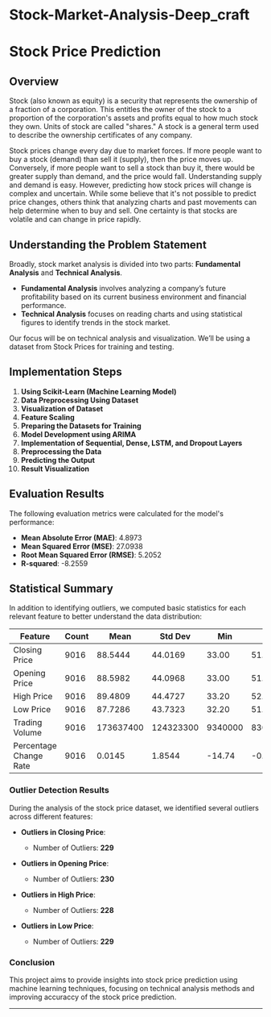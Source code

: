# Stock-Market-Analysis-Deep_craft
# Stock Price Prediction

## Overview

Stock (also known as equity) is a security that represents the ownership of a fraction of a corporation. This entitles the owner of the stock to a proportion of the corporation's assets and profits equal to how much stock they own. Units of stock are called "shares." A stock is a general term used to describe the ownership certificates of any company. 

Stock prices change every day due to market forces. If more people want to buy a stock (demand) than sell it (supply), then the price moves up. Conversely, if more people want to sell a stock than buy it, there would be greater supply than demand, and the price would fall. Understanding supply and demand is easy. However, predicting how stock prices will change is complex and uncertain. While some believe that it's not possible to predict price changes, others think that analyzing charts and past movements can help determine when to buy and sell. One certainty is that stocks are volatile and can change in price rapidly.

## Understanding the Problem Statement

Broadly, stock market analysis is divided into two parts: **Fundamental Analysis** and **Technical Analysis**.

- **Fundamental Analysis** involves analyzing a company’s future profitability based on its current business environment and financial performance.
- **Technical Analysis** focuses on reading charts and using statistical figures to identify trends in the stock market.

Our focus will be on technical analysis and visualization. We’ll be using a dataset from Stock Prices for training and testing.

## Implementation Steps

1. **Using Scikit-Learn (Machine Learning Model)**
2. **Data Preprocessing Using Dataset**
3. **Visualization of Dataset**
4. **Feature Scaling**
5. **Preparing the Datasets for Training**
6. **Model Development using ARIMA**
8. **Implementation of Sequential, Dense, LSTM, and Dropout Layers**
9. **Preprocessing the Data**
10. **Predicting the Output**
11. **Result Visualization**

## Evaluation Results

The following evaluation metrics were calculated for the model's performance:

- **Mean Absolute Error (MAE)**: 4.8973
- **Mean Squared Error (MSE)**: 27.0938
- **Root Mean Squared Error (RMSE)**: 5.2052
- **R-squared**: -8.2559

## Statistical Summary

In addition to identifying outliers, we computed basic statistics for each relevant feature to better understand the data distribution:

| Feature                   | Count  | Mean      | Std Dev   | Min    | 25%    | 50%    | 75%    | Max        |
|---------------------------|--------|-----------|-----------|--------|--------|--------|--------|------------|
| Closing Price             | 9016   | 88.5444   | 44.0169   | 33.00  | 51.80  | 83.90  | 108.03 | 243.10     |
| Opening Price             | 9016   | 88.5982   | 44.0968   | 33.00  | 51.90  | 84.00  | 108.10 | 243.10     |
| High Price                | 9016   | 89.4809   | 44.4727   | 33.20  | 52.40  | 84.80  | 109.70 | 245.10     |
| Low Price                 | 9016   | 87.7286   | 43.7323   | 32.20  | 51.20  | 83.10  | 107.00 | 241.20     |
| Trading Volume            | 9016   | 173637400 | 124323300 | 9340000|83002500|155100000|231652500|1200000000 |
| Percentage Change Rate     | 9016   | 0.0145    |1.8544     |-14.74   |-0.93    |0       |0.90    |12.63       |

### Outlier Detection Results

During the analysis of the stock price dataset, we identified several outliers across different features:

- **Outliers in Closing Price**:
    - Number of Outliers: **229**
  
- **Outliers in Opening Price**:
    - Number of Outliers: **230**

- **Outliers in High Price**:
    - Number of Outliers: **228**

- **Outliers in Low Price**:
    - Number of Outliers: **229**
### Conclusion

This project aims to provide insights into stock price prediction using machine learning techniques, focusing on technical analysis methods and improving accuraccy of the stock price prediction.

---

